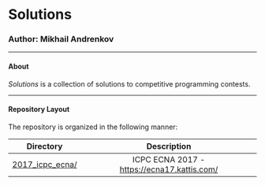 # Solutions

### Author: Mikhail Andrenkov

---

#### About
_Solutions_ is a collection of solutions to competitive programming contests.

---

#### Repository Layout
<p> The repository is organized in the following manner:</p>

| **Directory**                    |  **Description**                            |
| :--------:                       | :--------:                                  |
| [2017_icpc_ecna/](2017_icpc_ecna) | ICPC ECNA 2017 - https://ecna17.kattis.com/ |
